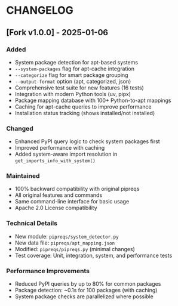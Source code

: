 # CHANGELOG

## [Fork v1.0.0] - 2025-01-06

### Added
- System package detection for apt-based systems
- `--system-packages` flag for apt-cache integration  
- `--categorize` flag for smart package grouping
- `--output-format` option (apt, categorized, json)
- Comprehensive test suite for new features (16 tests)
- Integration with modern Python tools (uv, pipx)
- Package mapping database with 100+ Python-to-apt mappings
- Caching for apt-cache queries to improve performance
- Installation status tracking (shows installed/not installed)

### Changed
- Enhanced PyPI query logic to check system packages first
- Improved performance with caching
- Added system-aware import resolution in `get_imports_info_with_system()`

### Maintained
- 100% backward compatibility with original pipreqs
- All original features and commands
- Same command-line interface for basic usage
- Apache 2.0 License compatibility

### Technical Details
- New module: `pipreqs/system_detector.py`
- New data file: `pipreqs/apt_mapping.json`
- Modified: `pipreqs/pipreqs.py` (minimal changes)
- Test coverage: Unit, integration, system, and performance tests

### Performance Improvements
- Reduced PyPI queries by up to 80% for common packages
- Package detection: ~0.1s for 100 packages (with caching)
- System package checks are parallelized where possible